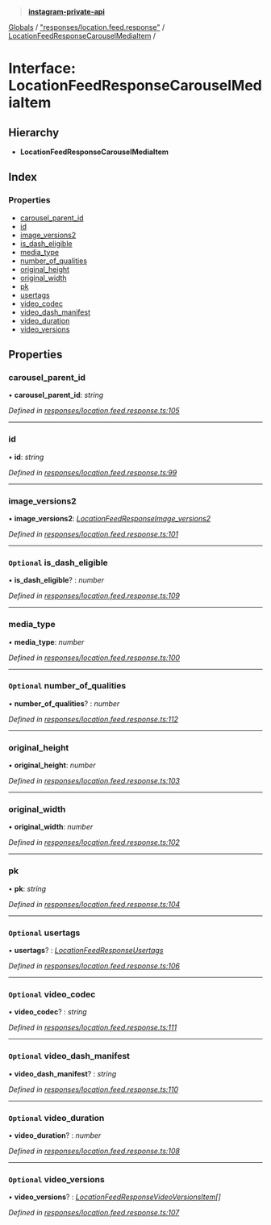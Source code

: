 > **[instagram-private-api](../README.md)**

[Globals](../README.md) / ["responses/location.feed.response"](../modules/_responses_location_feed_response_.md) / [LocationFeedResponseCarouselMediaItem](_responses_location_feed_response_.locationfeedresponsecarouselmediaitem.md) /

# Interface: LocationFeedResponseCarouselMediaItem

## Hierarchy

* **LocationFeedResponseCarouselMediaItem**

## Index

### Properties

* [carousel_parent_id](_responses_location_feed_response_.locationfeedresponsecarouselmediaitem.md#carousel_parent_id)
* [id](_responses_location_feed_response_.locationfeedresponsecarouselmediaitem.md#id)
* [image_versions2](_responses_location_feed_response_.locationfeedresponsecarouselmediaitem.md#image_versions2)
* [is_dash_eligible](_responses_location_feed_response_.locationfeedresponsecarouselmediaitem.md#optional-is_dash_eligible)
* [media_type](_responses_location_feed_response_.locationfeedresponsecarouselmediaitem.md#media_type)
* [number_of_qualities](_responses_location_feed_response_.locationfeedresponsecarouselmediaitem.md#optional-number_of_qualities)
* [original_height](_responses_location_feed_response_.locationfeedresponsecarouselmediaitem.md#original_height)
* [original_width](_responses_location_feed_response_.locationfeedresponsecarouselmediaitem.md#original_width)
* [pk](_responses_location_feed_response_.locationfeedresponsecarouselmediaitem.md#pk)
* [usertags](_responses_location_feed_response_.locationfeedresponsecarouselmediaitem.md#optional-usertags)
* [video_codec](_responses_location_feed_response_.locationfeedresponsecarouselmediaitem.md#optional-video_codec)
* [video_dash_manifest](_responses_location_feed_response_.locationfeedresponsecarouselmediaitem.md#optional-video_dash_manifest)
* [video_duration](_responses_location_feed_response_.locationfeedresponsecarouselmediaitem.md#optional-video_duration)
* [video_versions](_responses_location_feed_response_.locationfeedresponsecarouselmediaitem.md#optional-video_versions)

## Properties

###  carousel_parent_id

• **carousel_parent_id**: *string*

*Defined in [responses/location.feed.response.ts:105](https://github.com/dilame/instagram-private-api/blob/01eb399/src/responses/location.feed.response.ts#L105)*

___

###  id

• **id**: *string*

*Defined in [responses/location.feed.response.ts:99](https://github.com/dilame/instagram-private-api/blob/01eb399/src/responses/location.feed.response.ts#L99)*

___

###  image_versions2

• **image_versions2**: *[LocationFeedResponseImage_versions2](_responses_location_feed_response_.locationfeedresponseimage_versions2.md)*

*Defined in [responses/location.feed.response.ts:101](https://github.com/dilame/instagram-private-api/blob/01eb399/src/responses/location.feed.response.ts#L101)*

___

### `Optional` is_dash_eligible

• **is_dash_eligible**? : *number*

*Defined in [responses/location.feed.response.ts:109](https://github.com/dilame/instagram-private-api/blob/01eb399/src/responses/location.feed.response.ts#L109)*

___

###  media_type

• **media_type**: *number*

*Defined in [responses/location.feed.response.ts:100](https://github.com/dilame/instagram-private-api/blob/01eb399/src/responses/location.feed.response.ts#L100)*

___

### `Optional` number_of_qualities

• **number_of_qualities**? : *number*

*Defined in [responses/location.feed.response.ts:112](https://github.com/dilame/instagram-private-api/blob/01eb399/src/responses/location.feed.response.ts#L112)*

___

###  original_height

• **original_height**: *number*

*Defined in [responses/location.feed.response.ts:103](https://github.com/dilame/instagram-private-api/blob/01eb399/src/responses/location.feed.response.ts#L103)*

___

###  original_width

• **original_width**: *number*

*Defined in [responses/location.feed.response.ts:102](https://github.com/dilame/instagram-private-api/blob/01eb399/src/responses/location.feed.response.ts#L102)*

___

###  pk

• **pk**: *string*

*Defined in [responses/location.feed.response.ts:104](https://github.com/dilame/instagram-private-api/blob/01eb399/src/responses/location.feed.response.ts#L104)*

___

### `Optional` usertags

• **usertags**? : *[LocationFeedResponseUsertags](_responses_location_feed_response_.locationfeedresponseusertags.md)*

*Defined in [responses/location.feed.response.ts:106](https://github.com/dilame/instagram-private-api/blob/01eb399/src/responses/location.feed.response.ts#L106)*

___

### `Optional` video_codec

• **video_codec**? : *string*

*Defined in [responses/location.feed.response.ts:111](https://github.com/dilame/instagram-private-api/blob/01eb399/src/responses/location.feed.response.ts#L111)*

___

### `Optional` video_dash_manifest

• **video_dash_manifest**? : *string*

*Defined in [responses/location.feed.response.ts:110](https://github.com/dilame/instagram-private-api/blob/01eb399/src/responses/location.feed.response.ts#L110)*

___

### `Optional` video_duration

• **video_duration**? : *number*

*Defined in [responses/location.feed.response.ts:108](https://github.com/dilame/instagram-private-api/blob/01eb399/src/responses/location.feed.response.ts#L108)*

___

### `Optional` video_versions

• **video_versions**? : *[LocationFeedResponseVideoVersionsItem](_responses_location_feed_response_.locationfeedresponsevideoversionsitem.md)[]*

*Defined in [responses/location.feed.response.ts:107](https://github.com/dilame/instagram-private-api/blob/01eb399/src/responses/location.feed.response.ts#L107)*